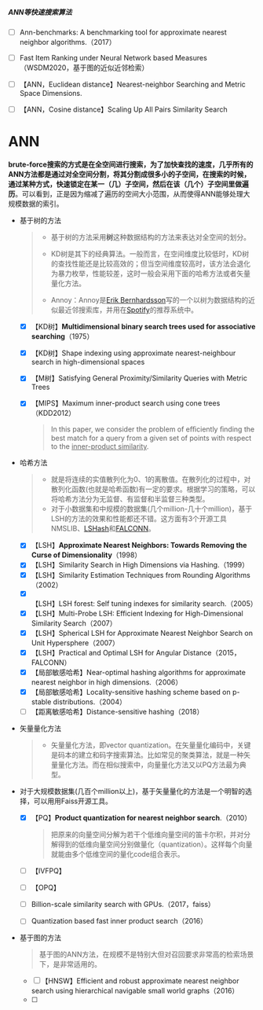 ##### ANN等快速搜索算法

- [ ] Ann-benchmarks: A benchmarking tool for approximate nearest neighbor algorithms.（2017）

- [ ] Fast Item Ranking under Neural Network based Measures（WSDM2020，基于图的近似近邻检索）

- [ ] 【ANN，Euclidean distance】Nearest-neighbor Searching and Metric Space Dimensions.

- [ ] 【ANN，Cosine distance】Scaling Up All Pairs Similarity Search



# ANN

**brute-force搜索的方式是在全空间进行搜索，为了加快查找的速度，几乎所有的ANN方法都是通过对全空间分割，将其分割成很多小的子空间，在搜索的时候，通过某种方式，快速锁定在某一（几）子空间，然后在该（几个）子空间里做遍历**。可以看到，正是因为缩减了遍历的空间大小范围，从而使得ANN能够处理大规模数据的索引。

- 基于树的方法

  > - 基于树的方法采用**树**这种数据结构的方法来表达对全空间的划分。
  >
  > - KD树是其下的经典算法。一般而言，在空间维度比较低时，KD树的查找性能还是比较高效的；但当空间维度较高时，该方法会退化为暴力枚举，性能较差，这时一般会采用下面的哈希方法或者矢量量化方法。
  > - Annoy：Annoy是[Erik Bernhardsson](https://github.com/erikbern)写的一个以树为数据结构的近似最近邻搜索库，并用在[Spotify](https://www.spotify.com/)的推荐系统中。

  - [x] 【KD树】**Multidimensional binary search trees used for associative searching**（1975）

  - [x] 【KD树】Shape indexing using approximate nearest-neighbour search in high-dimensional spaces

  - [x] 【M树】Satisfying General Proximity/Similarity Queries with Metric Trees

  - [x] 【MIPS】Maximum inner-product search using cone trees（KDD2012）

    > In this paper, we consider the problem of eﬃciently ﬁnding the best match for a query from a given set of points with respect to the <u>inner-product similarity</u>.

- 哈希方法

  > - 就是将连续的实值散列化为0、1的离散值。在散列化的过程中，对散列化函数(也就是哈希函数)有一定的要求。根据学习的策略，可以将哈希方法分为无监督、有监督和半监督三种类型。
  > - 对于小数据集和中规模的数据集(几个million-几十个million)，基于LSH的方法的效果和性能都还不错。这方面有3个开源工具NMSLIB、[LSHash](https://github.com/kayzhu/LSHash)和[FALCONN](https://falconn-lib.org/)。
  - [x] 【LSH】**Approximate Nearest Neighbors: Towards Removing the Curse of Dimensionality**（1998）
  - [x] 【LSH】Similarity Search in High Dimensions via Hashing.（1999）
  - [x] 【LSH】Similarity Estimation Techniques from Rounding Algorithms（2002）
  - [x] 【LSH】LSH forest: Self tuning indexes for similarity search.（2005）
  - [x] 【LSH】Multi-Probe LSH: Efficient Indexing for High-Dimensional Similarity Search（2007）
  - [x] 【LSH】Spherical LSH for Approximate Nearest Neighbor Search on Unit Hypersphere（2007）
  - [x] 【LSH】Practical and Optimal LSH for Angular Distance（2015，FALCONN）
  - [x] 【局部敏感哈希】Near-optimal hashing algorithms for approximate nearest neighbor in high dimensions.（2006）
  - [x] 【局部敏感哈希】Locality-sensitive hashing scheme based on p-stable distributions.（2004）
  - [ ] 【距离敏感哈希】Distance-sensitive hashing（2018）

- 矢量量化方法

  > - 矢量量化方法，即vector quantization。在矢量量化编码中，关键是码本的建立和码字搜索算法。比如常见的聚类算法，就是一种矢量量化方法。而在相似搜索中，向量量化方法又以PQ方法最为典型。
- 对于大规模数据集(几百个million以上)，基于矢量量化的方法是一个明智的选择，可以用用Faiss开源工具。

  - [x] 【PQ】**Product quantization for nearest neighbor search**.（2010）

    > 把原来的向量空间分解为若干个低维向量空间的笛卡尔积，并对分解得到的低维向量空间分别做量化（quantization）。这样每个向量就能由多个低维空间的量化code组合表示。
  
  - [ ] 【IVFPQ】
  
  - [ ] 【OPQ】
  
  - [ ] Billion-scale similarity search with GPUs.（2017，faiss）
  
  - [ ] Quantization based fast inner product search（2016）

- 基于图的方法

  > 基于图的ANN方法，在规模不是特别大但对召回要求非常高的检索场景下，是非常适用的。

  - [ ] 【HNSW】Efficient and robust approximate nearest neighbor search using hierarchical navigable small world graphs（2016）
  - [ ] 